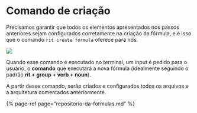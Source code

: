 # Comando de criação

Precisamos garantir que todos os elementos apresentados nos passos anteriores sejam configurados corretamente na criação da fórmula, e é isso que o comando `rit create formula` oferece para nós.

![](https://lh3.googleusercontent.com/Y84yqDkDGHpMS-LKxep44fo6HDDDD8N7P1ZLzNfiOrZpF-yYvnRbL4PRdNc5EthU-eeaENwpKiQQ3PRiDs0KsZCQWVeMHim2lZDshPiAr-mHSgG0cb-NLZZzzEBYUbM9V1dQtkrJ)

Quando esse comando é executado no terminal, um input é pedido para o usuário, o **comando** que executará a nova fórmula \(idealmente seguindo o padrão **rit + group + verb + noun**\).

A partir desse comando, serão criados e configurados todos os arquivos e a arquitetura comentados anteriormente.

{% page-ref page="repositorio-da-formulas.md" %}

